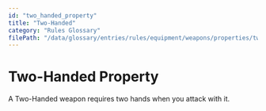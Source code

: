 ```yaml
---
id: "two_handed_property"
title: "Two-Handed"
category: "Rules Glossary"
filePath: "/data/glossary/entries/rules/equipment/weapons/properties/two_handed.md"
---
```

# Two-Handed Property
A Two-Handed weapon requires two hands when you attack with it.